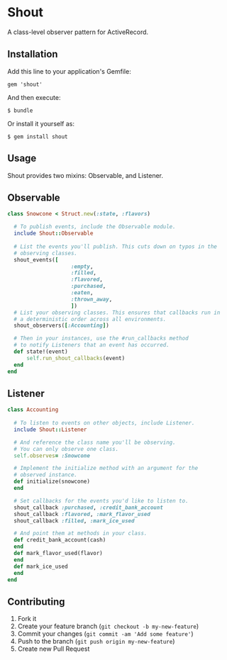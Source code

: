 # Shout

A class-level observer pattern for ActiveRecord.


## Installation

Add this line to your application's Gemfile:

    gem 'shout'

And then execute:

    $ bundle

Or install it yourself as:

    $ gem install shout

## Usage

Shout provides two mixins: Observable, and Listener.


## Observable

``` ruby
class Snowcone < Struct.new(:state, :flavors)

  # To publish events, include the Observable module.
  include Shout::Observable
  
  # List the events you'll publish. This cuts down on typos in the
  # observing classes.
  shout_events([
                    :empty, 
                    :filled, 
                    :flavored, 
                    :purchased, 
                    :eaten, 
                    :thrown_away,
                    ])
  # List your observing classes. This ensures that callbacks run in 
  # a deterministic order across all environments.
  shout_observers([:Accounting])

  # Then in your instances, use the #run_callbacks method
  # to notify Listeners that an event has occurred.
  def state!(event)
      self.run_shout_callbacks(event)
  end
end
```

## Listener

``` ruby
class Accounting
  
  # To listen to events on other objects, include Listener.
  include Shout::Listener

  # And reference the class name you'll be observing. 
  # You can only observe one class.
  self.observes= :Snowcone

  # Implement the initialize method with an argument for the 
  # observed instance.
  def initialize(snowcone)
  end

  # Set callbacks for the events you'd like to listen to.
  shout_callback :purchased, :credit_bank_account
  shout_callback :flavored, :mark_flavor_used
  shout_callback :filled, :mark_ice_used

  # And point them at methods in your class.
  def credit_bank_account(cash)
  end
  def mark_flavor_used(flavor)
  end
  def mark_ice_used
  end
end
```

## Contributing

1. Fork it
2. Create your feature branch (`git checkout -b my-new-feature`)
3. Commit your changes (`git commit -am 'Add some feature'`)
4. Push to the branch (`git push origin my-new-feature`)
5. Create new Pull Request
